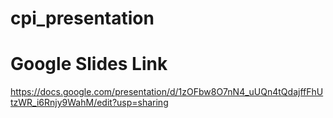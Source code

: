 # cpi_presentation


# Google Slides Link
https://docs.google.com/presentation/d/1zOFbw8O7nN4_uUQn4tQdajffFhUtzWR_i6Rnjy9WahM/edit?usp=sharing
